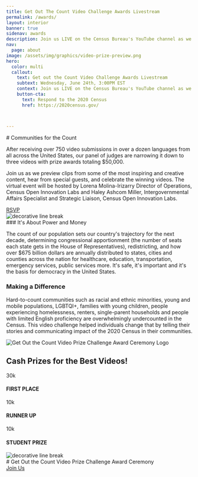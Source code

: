```yaml
---
title: Get Out The Count Video Challenge Awards Livestream
permalink: /awards/
layout: interior
banner: true
sidenav: awards
description: Join us LIVE on the Census Bureau's YouTube channel as we announce our challenge winners!
nav:
  page: about
image: /assets/img/graphics/video-prize-preview.png
hero:
  color: multi
  callout:
    text: Get out the Count Video Challenge Awards Livestream
    subtext: Wednesday, June 24th, 3:00PM EST
    context: Join us LIVE on the Census Bureau's YouTube channel as we announce our challenge winners!
    button-cta:
      text: Respond to the 2020 Census
      href: https://2020census.gov/



---
```

<section class="usa-section usa-content">

<div class="usa-width-three-fourths top-space bottom-space" markdown="1" id="communities-for-the-count">
# Communities for the Count

After receiving over 750 video submissions in over a dozen languages from all across the United States, our panel of judges are narrowing it down to three videos with prize awards totaling $50,000.

Join us as we preview clips from some of the most inspiring and creative content, hear from special guests, and celebrate the winning videos. The virtual event will be hosted by Lorena Molina-Irizarry Director of Operations, Census Open Innovation Labs and Haley Ashcom Miller, Intergovernmental Affairs Specialist and Strategic Liaison, Census Open Innovation Labs.

<div class="button-wrapper top-space bottom-space" >
  <div class="button-bg red" style="width:30%;"></div>
  <a class="usa-button usa-button-big usa-button-primary" href="https://acceleratelivestream.splashthat.com/" target="_blank">RSVP</a>
</div>

<img src="{{site.baseurl}}/assets/img/graphics/break-01.png" alt="decorative line break"/>

</div>

<div class="usa-width-three-fourths" markdown="1">
### It's About Power and Money

The count of our population sets our country's trajectory for the next decade, determining congressional apportionment (the number of seats each state gets in the House of Representatives), redistricting, and how over $675 billion dollars are annually distributed to states, cities and counties across the nation for healthcare, education, transportation, emergency services, public services more. It's safe, it's important and it's the basis for democracy in the United States.

</div>
<div class="usa-width-three-fourths top-space bottom-space" markdown="1">

### Making a Difference

Hard-to-count communities such as racial and ethnic minorities, young and mobile populations, LGBTQI+, families with young children, people experiencing homelessness, renters, single-parent households and people with limited English proficiency are overwhelmingly undercounted in the Census. This video challenge helped individuals change that by telling their stories and communicating impact of the 2020 Census in their communities.
</div>

<div class="usa-width-three-fourths top-space bottom-space" markdown="1">
  <img src="{{site.baseurl}}/assets/img/graphics/prize-challenge-logo-awards-ceremony.png" alt="Get Out the Count Video Prize Challenge Award Ceremony Logo"/>
</div>


<div class="usa-width-three-fourths top-space" markdown="1" id="prizes">
  <h1>Cash Prizes for the Best Videos!</h1>
  <div class="usa-grid top-space bottom-space">
    <div class="usa-width-one-third help-card">
      <p class="prize-list-amount">30k</p>
      <h4 class="prize-list-place">FIRST PLACE</h4>
    </div>
    <div class="usa-width-one-third help-card">
      <p class="prize-list-amount">10k</p>
      <h4 class="prize-list-place">RUNNER UP</h4>
    </div>
    <div class="usa-width-one-third help-card">
      <p class="prize-list-amount">10k</p>
      <h4 class="prize-list-place">STUDENT PRIZE</h4>
    </div>
  </div>
  <div class="divider"></div>
</div>

<div class="usa-width-three-fourths top-space bottom-space" markdown="1">
  <img src="{{site.baseurl}}/assets/img/graphics/video-contest-icon.png" alt="decorative line break"/>
</div>


<div class="usa-width-three-fourths top-space bottom-space" markdown="1" id="rsvp">
# Get Out the Count Video Prize Challenge Award Ceremony
<div class="button-wrapper top-space bottom-space" >
  <div class="button-bg red" style="width:30%;"></div>
  <a class="usa-button usa-button-big usa-button-primary" href="https://acceleratelivestream.splashthat.com/" target="_blank">Join Us</a>
</div>
<div class="divider"></div>
</div>
